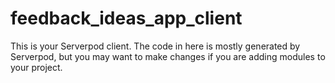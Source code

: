 # feedback_ideas_app_client

This is your Serverpod client. The code in here is mostly generated by
Serverpod, but you may want to make changes if you are adding modules to your
project.
